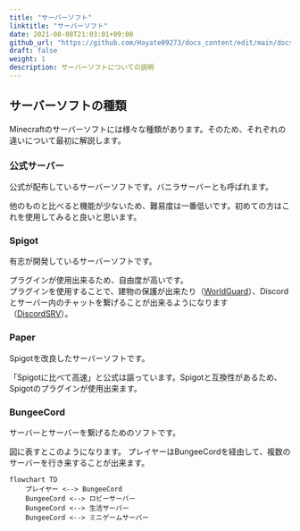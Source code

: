 ```yaml
---
title: "サーバーソフト"
linktitle: "サーバーソフト"
date: 2021-08-08T21:03:01+09:00
github_url: "https://github.com/Hayate09273/docs_content/edit/main/docs/Software/index.md"
draft: false
weight: 1
description: サーバーソフトについての説明
---
```


## サーバーソフトの種類
Minecraftのサーバーソフトには様々な種類があります。そのため、それぞれの違いについて最初に解説します。

### 公式サーバー
公式が配布しているサーバーソフトです。バニラサーバーとも呼ばれます。

他のものと比べると機能が少ないため、難易度は一番低いです。初めての方はこれを使用してみると良いと思います。

### Spigot
有志が開発しているサーバーソフトです。

プラグインが使用出来るため、自由度が高いです。  
プラグインを使用することで、建物の保護が出来たり（[WorldGuard](https://dev.bukkit.org/projects/worldguard)）、Discordとサーバー内のチャットを繋げることが出来るようになります（[DiscordSRV](https://www.spigotmc.org/resources/discordsrv.18494/)）。

### Paper
Spigotを改良したサーバーソフトです。

「Spigotに比べて高速」と公式は謳っています。Spigotと互換性があるため、Spigotのプラグインが使用出来ます。

### BungeeCord
サーバーとサーバーを繋げるためのソフトです。

図に表すとこのようになります。
プレイヤーはBungeeCordを経由して、複数のサーバーを行き来することが出来ます。

```mermaid
flowchart TD
	プレイヤー <--> BungeeCord
	BungeeCord <--> ロビーサーバー
	BungeeCord <--> 生活サーバー
	BungeeCord <--> ミニゲームサーバー
```